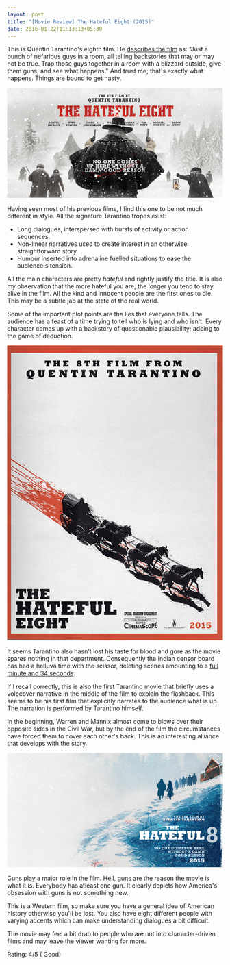 ```yaml
---
layout: post
title: "[Movie Review] The Hateful Eight (2015)"
date: 2016-01-22T11:13:13+05:30
---
```


This is Quentin Tarantino's eighth film.
He [describes the film](https://deadline.com/2014/11/quentin-tarantino-retirement-hateful-eight-international-release-1201280583/) as: "Just a bunch of nefarious guys in a room, all telling backstories that may or may not be true. 
Trap those guys together in a room with a blizzard outside, give them guns, and see what happens."
And trust me; that's exactly what happens.
Things are bound to get nasty.

![The Hateful Eight (2015)](/img/movie-poster-the-hateful-eight-2015-4.png 'The Hateful Eight (2015)')

Having seen most of his previous films, I find this one to be not much different in style.
All the signature Tarantino tropes exist:

* Long dialogues, interspersed with bursts of activity or action sequences.
* Non-linear narratives used to create interest in an otherwise straightforward story.
* Humour inserted into adrenaline fuelled situations to ease the audience's tension.

All the main characters are pretty *hateful* and rightly justify the title.
It is also my observation that the more hateful you are, the longer you tend to stay alive in the film.
All the kind and innocent people are the first ones to die.
This may be a subtle jab at the state of the real world.

Some of the important plot points are the lies that everyone tells.
The audience has a feast of a time trying to tell who is lying and who isn't.
Every character comes up with a backstory of questionable plausibility; adding to the game of deduction.

![The Hateful Eight (2015)](/img/movie-poster-the-hateful-eight-2015-1.jpg 'The Hateful Eight (2015)')

It seems Tarantino also hasn't lost his taste for blood and gore as the movie spares nothing in that department.
Consequently the Indian censor board has had a helluva time with the scissor, deleting scenes amounting to a [full minute and 34 seconds](/img/movie-review-the-hateful-eight-censored-5.jpg).

If I recall correctly, this is also the first Tarantino movie that briefly uses a voiceover narrative in the middle of the film to explain the flashback.
This seems to be his first film that explicitly narrates to the audience what is up.
The narration is performed by Tarantino himself.

In the beginning, Warren and Mannix almost come to blows over their opposite sides in the Civil War, but by the end of the film the circumstances have forced them to cover each other's back.
This is an interesting alliance that develops with the story.

![The Hateful Eight (2015)](/img/movie-poster-the-hateful-eight-2015-3.png 'The Hateful Eight (2015)')

Guns play a major role in the film.
Hell, guns are the reason the movie is what it is.
Everybody has atleast one gun.
It clearly depicts how America's obsession with guns is not something new.

This is a Western film, so make sure you have a general idea of American history otherwise you'll be lost.
You also have eight different people with varying accents which can make understanding dialogues a bit difficult.

The movie may feel a bit drab to people who are not into character-driven films and may leave the viewer wanting for more.

Rating: 4/5 ( Good)

